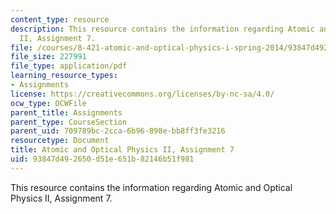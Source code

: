 ```yaml
---
content_type: resource
description: This resource contains the information regarding Atomic and Optical Physics
  II, Assignment 7.
file: /courses/8-421-atomic-and-optical-physics-i-spring-2014/93847d492650d51e651b82146b51f981_MIT8_421S14_homeWork7.pdf
file_size: 227991
file_type: application/pdf
learning_resource_types:
- Assignments
license: https://creativecommons.org/licenses/by-nc-sa/4.0/
ocw_type: OCWFile
parent_title: Assignments
parent_type: CourseSection
parent_uid: 709789bc-2cca-6b96-898e-bb8ff3fe3216
resourcetype: Document
title: Atomic and Optical Physics II, Assignment 7
uid: 93847d49-2650-d51e-651b-82146b51f981
---
```

This resource contains the information regarding Atomic and Optical Physics II, Assignment 7.
